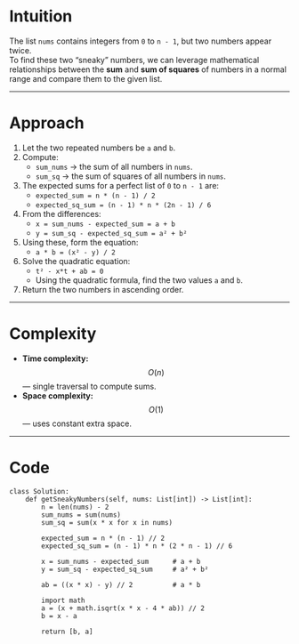 # Intuition

The list `nums` contains integers from `0` to `n - 1`, but two numbers appear twice.  
To find these two “sneaky” numbers, we can leverage mathematical relationships between the **sum** and **sum of squares** of numbers in a normal range and compare them to the given list.

---

# Approach

1. Let the two repeated numbers be `a` and `b`.
2. Compute:
   - `sum_nums` → the sum of all numbers in `nums`.
   - `sum_sq` → the sum of squares of all numbers in `nums`.
3. The expected sums for a perfect list of `0` to `n - 1` are:
   - `expected_sum = n * (n - 1) / 2`
   - `expected_sq_sum = (n - 1) * n * (2n - 1) / 6`
4. From the differences:
   - `x = sum_nums - expected_sum = a + b`
   - `y = sum_sq - expected_sq_sum = a² + b²`
5. Using these, form the equation:
   - `a * b = (x² - y) / 2`
6. Solve the quadratic equation:
   - `t² - x*t + ab = 0`
   - Using the quadratic formula, find the two values `a` and `b`.
7. Return the two numbers in ascending order.

---

# Complexity

- **Time complexity:** $$O(n)$$ — single traversal to compute sums.
- **Space complexity:** $$O(1)$$ — uses constant extra space.

---

# Code

```python3 []
class Solution:
    def getSneakyNumbers(self, nums: List[int]) -> List[int]:
        n = len(nums) - 2
        sum_nums = sum(nums)
        sum_sq = sum(x * x for x in nums)

        expected_sum = n * (n - 1) // 2
        expected_sq_sum = (n - 1) * n * (2 * n - 1) // 6

        x = sum_nums - expected_sum      # a + b
        y = sum_sq - expected_sq_sum     # a² + b²

        ab = ((x * x) - y) // 2          # a * b

        import math
        a = (x + math.isqrt(x * x - 4 * ab)) // 2
        b = x - a

        return [b, a]
```
